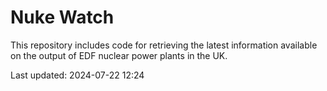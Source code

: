 # Nuke Watch

This repository includes code for retrieving the latest information available on the output of EDF nuclear power plants in the UK.

Last updated: 2024-07-22 12:24